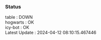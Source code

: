 ### Status


table : DOWN  
hogwarts : OK  
icy-bot : OK  
Latest Update : 2024-04-12 08:10:15.467446
